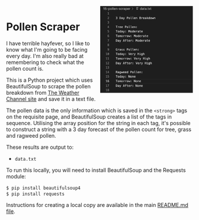 <img src="https://github.com/ZanClifton/intermediate-python-projects/blob/main/images/pollen-scraper.png" width=250px align=right alt="Pollen Scraper"/>

# Pollen Scraper

I have terrible hayfever, so I like to know what I'm going to be facing every day. I'm also really bad at remembering to check what the pollen count is.

This is a Python project which uses BeautifulSoup to scrape the pollen breakdown from [The Weather Channel site](https://weather.com/) and save it in a text file.

The pollen data is the only information which is saved in the `<strong>` tags on the requisite page, and BeautifulSoup creates a list of the tags in sequence. Utilising the array position for the string in each tag, it's possible to construct a string with a 3 day forecast of the pollen count for tree, grass and ragweed pollen.

These results are output to:

- `data.txt`

To run this locally, you will need to install BeautifulSoup and the Requests module:

```
$ pip install beautifulsoup4
$ pip install requests
```

Instructions for creating a local copy are available in the main [README.md file](https://github.com/ZanClifton/intermediate-python-projects/blob/main/README.md).
